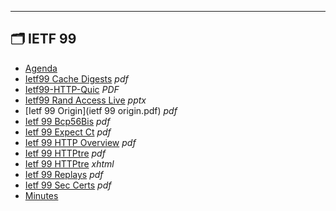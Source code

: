 

---

## 🗂️ IETF 99

- [Agenda](agenda.md) 
- [Ietf99 Cache Digests](ietf99-cache-digests.pdf) _pdf_
- [Ietf99-HTTP-Quic](IETF99-HTTP-QUIC.PDF) _PDF_
- [Ietf99 Rand Access Live](IETF99-rand-access-live.pptx) _pptx_
- [Ietf 99 Origin](ietf 99 origin.pdf) _pdf_
- [Ietf 99 Bcp56Bis](ietf-99-bcp56bis.pdf) _pdf_
- [Ietf 99 Expect Ct](ietf-99-expect-ct.pdf) _pdf_
- [Ietf 99 HTTP Overview](ietf-99-http-overview.pdf) _pdf_
- [Ietf 99 HTTPtre](ietf-99-httptre.pdf) _pdf_
- [Ietf 99 HTTPtre](ietf-99-httptre.xhtml) _xhtml_
- [Ietf 99 Replays](ietf-99-replays.pdf) _pdf_
- [Ietf 99 Sec Certs](ietf-99-sec-certs.pdf) _pdf_
- [Minutes](minutes.md) 